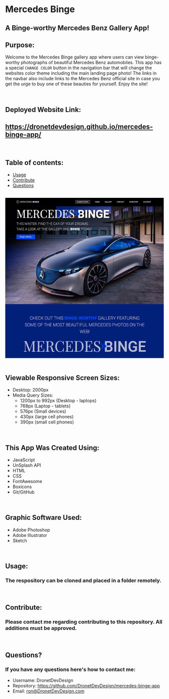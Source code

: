 # Mercedes Binge
## A Binge-worthy Mercedes Benz Gallery App!

## Purpose:

Welcome to the Mercedes Binge gallery app where users can view binge-worthy photographs of beautiful Mercedes Benz automobiles. This app has a special `CHANGE COLOR` button in the navigation bar that will change the websites color theme including the main landing page photo! The links in the navbar also include links to the Mercedes Benz official site in case you get the urge to buy one of these beauties for yourself. Enjoy the site!

<br>

## Deployed Website Link:
## https://dronetdevdesign.github.io/mercedes-binge-app/

<br>

## **Table of contents:**

- [Usage](#usage)
- [Contribute](#contribute)
- [Questions](#questions)

<br>
<div align="left">
    <img src="images/mercedes-binge-app-screenshot.jpg" width="800px" /> 
</div>
<br>

## Viewable Responsive Screen Sizes:

* Desktop: 2000px
* Media Query Sizes:
  - 1200px to 992px (Desktop - laptops)
  - 768px (Laptop - tablets)
  - 576px (Small devices)
  - 430px (large cell phones)
  - 390px (small cell phones)

<br>

## This App Was Created Using:
  - JavaScript
  - UnSplash API
  - HTML 
  - CSS
  - FontAwesome
  - Boxicons
  - Git/GitHub

<br>

## Graphic Software Used:
  - Adobe Photoshop
  - Adobe Illustrator
  - Sketch

<br>

## Usage:

### The respository can be cloned and placed in a folder remotely.

<br>

## Contribute:

### Please contact me regarding contributing to this repository. All additions must be approved.

<br>

## Questions?

### If you have any questions here's how to contact me:

- Username: DronetDevDesign
- Repository: https://github.com/DronetDevDesign/mercedes-binge-app
- Email: ron@DronetDevDesign.com

